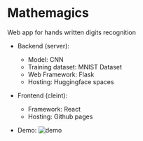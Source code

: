 # Mathemagics

Web app for hands written digits recognition

- Backend (server): 
  - Model: CNN
  - Training dataset: MNIST Dataset
  - Web Framework: Flask
  - Hosting: Huggingface spaces

- Frontend (cleint):
  - Framework: React
  - Hosting: Github pages


- Demo: 
![demo](https://github.com/pandysudhan/mathemagics/assets/83126616/3ecb2d2a-e04e-4d1b-a08b-d1d7e1cb5c7f)



